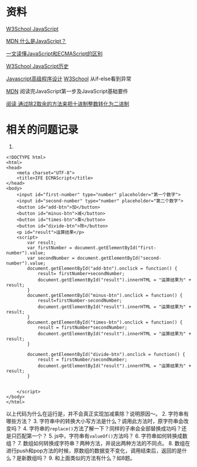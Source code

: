 # 资料
[W3School JavaScript](http://www.w3school.com.cn/js/js_intro.asp)

[MDN 什么是JavaScript？](https://developer.mozilla.org/zh-CN/docs/Learn/JavaScript/First_steps/What_is_JavaScript)

[一文读懂JavaScript和ECMAScript的区别](http://developer.51cto.com/art/201711/557514.htm)

[W3School JavaScript历史](http://www.w3school.com.cn/js/pro_js_history.asp)


[Javascript高级程序设计]()
[W3School](http://www.w3school.com.cn/js/js_if_else.asp) 从if-else看到异常

[MDN](https://developer.mozilla.org/zh-CN/docs/Learn/JavaScript/First_steps/Variables) 阅读完JavaScript第一步及JavaScript基础要件


[阅读 通过除2取余的方法来把十进制整数转化为二进制](https://baike.baidu.com/item/十进制转二进制/393189?fr=aladdin)

# 相关的问题记录
1. 
```
<!DOCTYPE html>
<html>
<head>
    <meta charset="UTF-8">    
    <title>IFE ECMAScript</title>
</head>
<body>        
    <input id="first-number" type="number" placeholder="第一个数字">
    <input id="second-number" type="number" placeholder="第二个数字">
    <button id="add-btn">加</button>
    <button id="minus-btn">减</button>
    <button id="times-btn">乘</button>
    <button id="divide-btn">除</button>
    <p id="result">运算结果</p>
    <script>
        var result;
        var firstNumber = document.getElementById("first-number").value;
        var secondNumber = document.getElementById("second-number").value;
        document.getElementById("add-btn").onclick = function() {
            result= firstNumber+secondNumber;
            document.getElementById("result").innerHTML = "运算结果为" + result;
        }
        document.getElementById("minus-btn").onclick = function() {
            result=firstNumber-secondNumber;
            document.getElementById("result").innerHTML = "运算结果为" + result;
        }
        document.getElementById("times-btn").onclick = function() {
            result = firstNumber*secondNumber;
            document.getElementById("result").innerHTML = "运算结果为" + result;
        }

        document.getElementById("divide-btn").onclick = function() {
            result = firstNumber/secondNumber;
            document.getElementById("result").innerHTML = "运算结果为" + result;
        }

        
    </script>
</body>
</html>
```
以上代码为什么在运行是，并不会真正实现加减乘除？说明原因～。
2. 字符串有哪些方法？
3. 字符串中的转换大小写方法是什么？调用此方法时，原字符串会改变吗？
4. 字符串的`replace()`方法了解一下？同样的子串会全部替换成功吗？还是只匹配第一个？
5. js中，字符串有`valueOf()`方法吗？
6. 字符串如何转换成数组？
7. 数组如何转换成字符串？两种方法，并说出两种方法的不同点。
8. 数组在进行push和pop方法的时候，原数组的数据变不变化，调用结束后，返回的是什么？是新数组吗？
9. 和上面类似的方法有什么？如8题。
